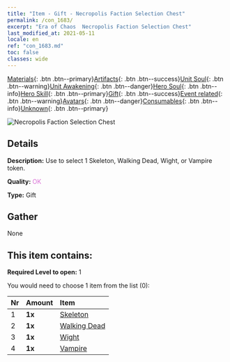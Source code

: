 ```yaml
---
title: "Item - Gift - Necropolis Faction Selection Chest"
permalink: /con_1683/
excerpt: "Era of Chaos  Necropolis Faction Selection Chest"
last_modified_at: 2021-05-11
locale: en
ref: "con_1683.md"
toc: false
classes: wide
---
```

 [Materials](/Items/){: .btn .btn--primary}[Artifacts](/Items/Artifacts/){: .btn .btn--success}[Unit Soul](/Items/UnitSoul/){: .btn .btn--warning}[Unit Awakening](/Items/UnitAwakening/){: .btn .btn--danger}[Hero Soul](/Items/HeroSoul/){: .btn .btn--info}[Hero Skill](/Items/HeroSkill/){: .btn .btn--primary}[Gift](/Items/Gift/){: .btn .btn--success}[Event related](/Items/Events/){: .btn .btn--warning}[Avatars](/Items/Avatars/){: .btn .btn--danger}[Consumables](/Items/Consumables/){: .btn .btn--info}[Unknown](/Items/Unknown/){: .btn .btn--primary}

 ![Necropolis Faction Selection Chest](/images/t/i_907282.png)

## Details
 **Description:** Use to select 1 Skeleton, Walking Dead, Wight, or Vampire token.

 **Quality:** <span style="color: #DA70D6">OK</span>

 **Type:** Gift

## Gather

  None

## This item contains:

 **Required Level to open:** 1

 You would need to choose 1 item from the list (0):

  | Nr | Amount |     Item    |
  |:---|:-------|:------------|
  | 1 |  **1x** | [Skeleton](/Items/unt_208/) |  | 
  | 2 |  **1x** | [Walking Dead](/Items/unt_209/) |  | 
  | 3 |  **1x** | [Wight](/Items/unt_210/) |  | 
  | 4 |  **1x** | [Vampire](/Items/unt_211/) |  | 
